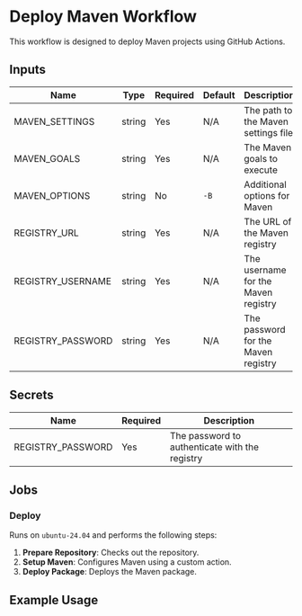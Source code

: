 # Deploy Maven Workflow

This workflow is designed to deploy Maven projects using GitHub Actions.

## Inputs

| Name              | Type   | Required | Default | Description                         |
| ----------------- | ------ | -------- | ------- | ----------------------------------- |
| MAVEN_SETTINGS    | string | Yes      | N/A     | The path to the Maven settings file |
| MAVEN_GOALS       | string | Yes      | N/A     | The Maven goals to execute          |
| MAVEN_OPTIONS     | string | No       | `-B`    | Additional options for Maven        |
| REGISTRY_URL      | string | Yes      | N/A     | The URL of the Maven registry       |
| REGISTRY_USERNAME | string | Yes      | N/A     | The username for the Maven registry |
| REGISTRY_PASSWORD | string | Yes      | N/A     | The password for the Maven registry |

## Secrets

| Name              | Required | Description                                    |
| ----------------- | -------- | ---------------------------------------------- |
| REGISTRY_PASSWORD | Yes      | The password to authenticate with the registry |

## Jobs

### Deploy

Runs on `ubuntu-24.04` and performs the following steps:

1. **Prepare Repository**: Checks out the repository.
2. **Setup Maven**: Configures Maven using a custom action.
3. **Deploy Package**: Deploys the Maven package.

## Example Usage

```yaml

```
